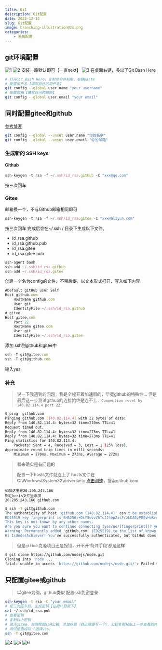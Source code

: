 ```yaml
---
title: Git
description: Git配置
date: 2022-12-13
slug: Git配置
image: branching-illustration@2x.png
categories:
    - 系统配置
---
```


## git环境配置
![1](https://raw.githubusercontent.com/IsUnderAchiever/markdown-img/master/PicGo01/202301202015463.png)
![2](https://raw.githubusercontent.com/IsUnderAchiever/markdown-img/master/PicGo01/202301202015664.png)
安装一路默认即可【一直next】
![3](https://raw.githubusercontent.com/IsUnderAchiever/markdown-img/master/PicGo01/202301202015837.png)
在桌面右键，多出了Git Bash Here
```bash
# 打开Git Bash Here，复制命令并粘贴，右键paste
# 配置用户名【填写自己的用户名】
git config --global user.name "your username"
# 配置邮箱【填写自己的邮箱】
git config --global user.email "your email"
```
## 同时配置gitee和github
[参考博客](https://cloud.tencent.com/developer/article/1774890)
```bash
git config --global --unset user.name "你的名字"
git config --global --unset user.email "你的邮箱"
```
### 生成新的 SSH keys
#### Github
```javascript
ssh-keygen -t rsa -f ~/.ssh/id_rsa.github -C "xxx@qq.com"
```
按三次回车
### Gitee
邮箱换一个，不与Github邮箱相同即可
```javascript
ssh-keygen -t rsa -f ~/.ssh/id_rsa.gitee -C "xxx@aliyun.com"
```
按三次回车
完成后会在~/.ssh / 目录下生成以下文件。
- id_rsa.github
- id_rsa.github.pub
- id_rsa.gitee
- id_rsa.gitee.pub
```javascript
ssh-agent bash
ssh-add ~/.ssh/id_rsa.github
ssh-add ~/.ssh/id_rsa.gitee
```
创建一个名为config的文件，不带后缀，以文本形式打开，写入如下内容
```javascript
#Default gitHub user Self
Host github.com
    HostName github.com
    User git
    IdentityFile ~/.ssh/id_rsa.github
# gitee
Host gitee.com
    Port 22
    HostName gitee.com
    User git
    IdentityFile ~/.ssh/id_rsa.gitee
```
添加 ssh到github和gitee中
```javascript
ssh -T git@gitee.com
ssh -T git@github.com
```
输入yes
### 补充
> 说一下我遇到的问题，我是全程开着加速器的，毕竟github的特殊性...
> 但是最后这一步测试github的连接始终是连不上，`Connection reset by 140.82.114.4 port 22`
```bash
$ ping  github.com
Pinging github.com [140.82.114.4] with 32 bytes of data:
Reply from 140.82.114.4: bytes=32 time=270ms TTL=41
Request timed out.
Reply from 140.82.114.4: bytes=32 time=273ms TTL=41
Reply from 140.82.114.4: bytes=32 time=273ms TTL=41
Ping statistics for 140.82.114.4:
    Packets: Sent = 4, Received = 3, Lost = 1 (25% loss),
Approximate round trip times in milli-seconds:
    Minimum = 270ms, Maximum = 273ms, Average = 272ms
```
> 看来确实是有问题的
>
> 配置一下hosts文件就连上了
> hosts文件在C:\Windows\System32\drivers\etc
[点击测速](https://tool.chinaz.com/speedworld/)，搜索github.com
```
如我这里是20.205.243.166
则在hosts文件里添加
20.205.243.166 github.com
```
```bash
$ ssh -T git@github.com
The authenticity of host 'github.com (140.82.114.4)' can't be established.
ED25519 key fingerprint is SHA256:+DiY3wvvV6TuJJhbpZisF/zLDA0zPMSvHdkr4UvCOqU.
This key is not known by any other names.
Are you sure you want to continue connecting (yes/no/[fingerprint])? yes
Warning: Permanently added 'github.com' (ED25519) to the list of known hosts.
Hi IsUnderAchiever! You've successfully authenticated, but GitHub does not provide shell access.
```
> 但是`github`克隆项目还是报错，开不开‘特殊手段’都是这样
```bash
$ git clone https://github.com/nodejs/node.git
Cloning into 'node'...
fatal: unable to access 'https://github.com/nodejs/node.git/': Failed to connect to github.com port 443 after 21049 ms: Couldn't connect to server
```
## 只配置gitee或github
> 以gitee为例，github类似
配置ssh免密登录
```bash
ssh-keygen -t rsa -C "your email"
# 按三次回车后，生成密钥【在用户目录下】
cat ~/.ssh/id_rsa.pub
# 查看密钥
# 复制以上密钥
# 进入gitee，左侧找到SSH公钥，添加标题（自己随便写一个），公钥复制粘贴上一步查看的内容（注意不要携带空格）
# 测试是否成功 (选择yes)
ssh -T git@gitee.com
```
![4](https://raw.githubusercontent.com/IsUnderAchiever/markdown-img/master/PicGo01/202301202015913.png)
![5](https://raw.githubusercontent.com/IsUnderAchiever/markdown-img/master/PicGo01/202301202015239.png)
![6](https://raw.githubusercontent.com/IsUnderAchiever/markdown-img/master/PicGo01/202301202015408.png)
